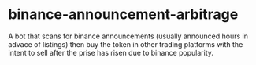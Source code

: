 # binance-announcement-arbitrage
A bot that scans for binance announcements (usually announced hours in advace of listings) then buy the token in other trading platforms with the intent to sell after the prise has risen due to binance popularity.
